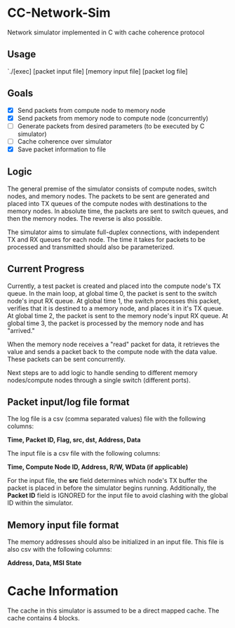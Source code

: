 # CC-Network-Sim
Network simulator implemented in C with cache coherence protocol

## Usage

`./[exec] [packet input file] [memory input file] [packet log file]

## Goals

- [X] Send packets from compute node to memory node
- [X] Send packets from memory node to compute node (concurrently)
- [ ] Generate packets from desired parameters (to be executed by C simulator)
- [ ] Cache coherence over simulator
- [X] Save packet information to file

## Logic

The general premise of the simulator consists of compute nodes, switch nodes, and memory nodes.  The packets to be sent are generated and placed into TX queues of the compute nodes with destinations to the memory nodes.  In absolute time, the packets are sent to switch queues, and then the memory nodes.  The reverse is also possible.

The simulator aims to simulate full-duplex connections, with independent TX and RX queues for each node.  The time it takes for packets to be processed and transmitted should also be parameterized.

## Current Progress

Currently, a test packet is created and placed into the compute node's TX queue.  In the main loop, at global time 0, the packet is sent to the switch node's input RX queue.  At global time 1, the switch processes this packet, verifies that it is destined to a memory node, and places it in it's TX queue.  At global time 2, the packet is sent to the memory node's input RX queue.  At global time 3, the packet is processed by the memory node and has "arrived."

When the memory node receives a "read" packet for data, it retrieves the value and sends a packet back to the compute node with the data value.  These packets can be sent concurrently.

Next steps are to add logic to handle sending to different memory nodes/compute nodes through a single switch (different ports).

## Packet input/log file format

The log file is a csv (comma separated values) file with the following columns:

**Time, Packet ID, Flag, src, dst, Address, Data**

The input file is a csv file with the following columns:

**Time, Compute Node ID, Address, R/W, WData (if applicable)**

For the input file, the **src** field determines which node's TX buffer the packet is placed in before the simulator begins running.  Additionally, the **Packet ID** field is IGNORED for the input file to avoid clashing with the global ID within the simulator.

## Memory input file format

The memory addresses should also be initialized in an input file.  This file is also csv with the following columns:

**Address, Data, MSI State**


# Cache Information
The cache in this simulator is assumed to be a direct mapped cache. The cache contains 4 blocks.